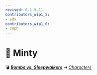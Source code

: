 ```yaml
---
revised: 0.1.5.11
contributors_wip1_5:
- edx
contributors_wip1_0:
- zeph
---
```


# 📄 Minty

💣 ***[Bombs vs. Sleepwalkers](/README.md)** ➔ [Characters](/characters/readme.md)*
